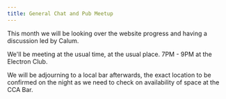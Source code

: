 ```yaml
---
title: General Chat and Pub Meetup
---
```


This month we will be looking over the website progress and having a discussion led by Calum.

We'll be meeting at the usual time, at the usual place. 7PM - 9PM at the Electron Club.

We will be adjourning to a local bar afterwards, the exact location to be confirmed on the night as we need to check on availability of space at the CCA Bar. 
